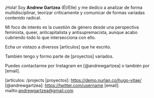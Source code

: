 ---
---
¡Hola! Soy **Andrew Gartzea** (Él/Elle) y me dedico a analizar de forma multidisciplinar, teorizar críticamente y comunicar de formas variadas contenido radical.

Mi foco de interés es la cuestión de género desde una perspectiva feminista, queer, anticapitalista y antisupremacista, aunque acabo cubriendo todo lo que intersecciona con ello. 

Echa un vistazo a diversos [artículos] que he escrito.

También tengo y formo parte de [proyectos] variados.

Puedes contactarme por Instagram en [@andrewgartzea] o también por [email].



[artículos: /projects
[proyectos]: https://demo.nurlan.co/hugo-vitae/
[@andrewgartzea]: https://twitter.com/username
[email]: mailto:andrewgartzea@gmail.com
